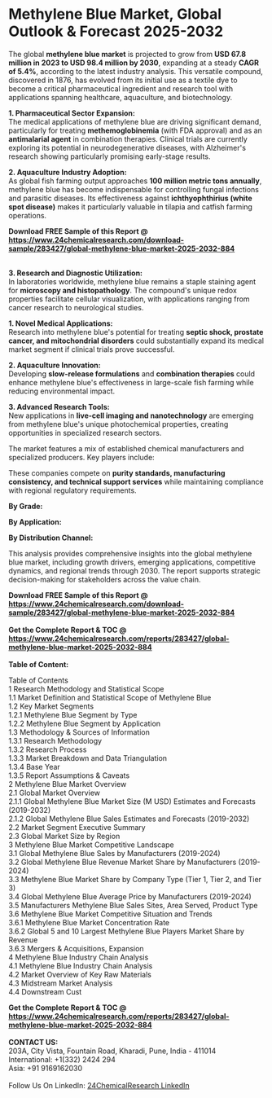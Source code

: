 <h1>Methylene Blue Market, Global Outlook &amp; Forecast 2025-2032</h1><p>The global <strong>methylene blue market</strong> is projected to grow from <strong>USD 67.8 million in 2023 to USD 98.4 million by 2030</strong>, expanding at a steady <strong>CAGR of 5.4%</strong>, according to the latest industry analysis. This versatile compound, discovered in 1876, has evolved from its initial use as a textile dye to become a critical pharmaceutical ingredient and research tool with applications spanning healthcare, aquaculture, and biotechnology.</p><p><strong>1. Pharmaceutical Sector Expansion:</strong><br>
The medical applications of methylene blue are driving significant demand, particularly for treating <strong>methemoglobinemia</strong> (with FDA approval) and as an <strong>antimalarial agent</strong> in combination therapies. Clinical trials are currently exploring its potential in neurodegenerative diseases, with Alzheimer's research showing particularly promising early-stage results.</p><p><strong>2. Aquaculture Industry Adoption:</strong><br>
As global fish farming output approaches <strong>100 million metric tons annually</strong>, methylene blue has become indispensable for controlling fungal infections and parasitic diseases. Its effectiveness against <strong>ichthyophthirius (white spot disease)</strong> makes it particularly valuable in tilapia and catfish farming operations.</p><div><b>Download FREE Sample of this Report @ 
            <a href="https://www.24chemicalresearch.com/download-sample/283427/global-methylene-blue-market-2025-2032-884">
            https://www.24chemicalresearch.com/download-sample/283427/global-methylene-blue-market-2025-2032-884</a></b></div><br><p><strong>3. Research and Diagnostic Utilization:</strong><br>
In laboratories worldwide, methylene blue remains a staple staining agent for <strong>microscopy and histopathology</strong>. The compound's unique redox properties facilitate cellular visualization, with applications ranging from cancer research to neurological studies.</p><p><strong>1. Novel Medical Applications:</strong><br>
Research into methylene blue's potential for treating <strong>septic shock, prostate cancer, and mitochondrial disorders</strong> could substantially expand its medical market segment if clinical trials prove successful.</p><p><strong>2. Aquaculture Innovation:</strong><br>
Developing <strong>slow-release formulations</strong> and <strong>combination therapies</strong> could enhance methylene blue's effectiveness in large-scale fish farming while reducing environmental impact.</p><p><strong>3. Advanced Research Tools:</strong><br>
New applications in <strong>live-cell imaging and nanotechnology</strong> are emerging from methylene blue's unique photochemical properties, creating opportunities in specialized research sectors.</p><p>The market features a mix of established chemical manufacturers and specialized producers. Key players include:</p><p>These companies compete on <strong>purity standards, manufacturing consistency, and technical support services</strong> while maintaining compliance with regional regulatory requirements.</p><p><strong>By Grade:</strong></p><p><strong>By Application:</strong></p><p><strong>By Distribution Channel:</strong></p><p>This analysis provides comprehensive insights into the global methylene blue market, including growth drivers, emerging applications, competitive dynamics, and regional trends through 2030. The report supports strategic decision-making for stakeholders across the value chain.</p><div><b>Download FREE Sample of this Report @ 
            <a href="https://www.24chemicalresearch.com/download-sample/283427/global-methylene-blue-market-2025-2032-884">
            https://www.24chemicalresearch.com/download-sample/283427/global-methylene-blue-market-2025-2032-884</a></b></div><br><div><b>Get the Complete Report & TOC @ 
            <a href="https://www.24chemicalresearch.com/reports/283427/global-methylene-blue-market-2025-2032-884">
            https://www.24chemicalresearch.com/reports/283427/global-methylene-blue-market-2025-2032-884</a></b></div><br>
            <b>Table of Content:</b><p>Table of Contents<br />
1 Research Methodology and Statistical Scope<br />
1.1 Market Definition and Statistical Scope of Methylene Blue<br />
1.2 Key Market Segments<br />
1.2.1 Methylene Blue Segment by Type<br />
1.2.2 Methylene Blue Segment by Application<br />
1.3 Methodology & Sources of Information<br />
1.3.1 Research Methodology<br />
1.3.2 Research Process<br />
1.3.3 Market Breakdown and Data Triangulation<br />
1.3.4 Base Year<br />
1.3.5 Report Assumptions & Caveats<br />
2 Methylene Blue Market Overview<br />
2.1 Global Market Overview<br />
2.1.1 Global Methylene Blue Market Size (M USD) Estimates and Forecasts (2019-2032)<br />
2.1.2 Global Methylene Blue Sales Estimates and Forecasts (2019-2032)<br />
2.2 Market Segment Executive Summary<br />
2.3 Global Market Size by Region<br />
3 Methylene Blue Market Competitive Landscape<br />
3.1 Global Methylene Blue Sales by Manufacturers (2019-2024)<br />
3.2 Global Methylene Blue Revenue Market Share by Manufacturers (2019-2024)<br />
3.3 Methylene Blue Market Share by Company Type (Tier 1, Tier 2, and Tier 3)<br />
3.4 Global Methylene Blue Average Price by Manufacturers (2019-2024)<br />
3.5 Manufacturers Methylene Blue Sales Sites, Area Served, Product Type<br />
3.6 Methylene Blue Market Competitive Situation and Trends<br />
3.6.1 Methylene Blue Market Concentration Rate<br />
3.6.2 Global 5 and 10 Largest Methylene Blue Players Market Share by Revenue<br />
3.6.3 Mergers & Acquisitions, Expansion<br />
4 Methylene Blue Industry Chain Analysis<br />
4.1 Methylene Blue Industry Chain Analysis<br />
4.2 Market Overview of Key Raw Materials<br />
4.3 Midstream Market Analysis<br />
4.4 Downstream Cust</p><div><b>Get the Complete Report & TOC @ 
            <a href="https://www.24chemicalresearch.com/reports/283427/global-methylene-blue-market-2025-2032-884">
            https://www.24chemicalresearch.com/reports/283427/global-methylene-blue-market-2025-2032-884</a></b></div><br><b>CONTACT US:</b><br>
            203A, City Vista, Fountain Road, Kharadi, Pune, India - 411014<br>
            International: +1(332) 2424 294<br>
            Asia: +91 9169162030 <br><br>
            Follow Us On LinkedIn: <a href="https://www.linkedin.com/company/24chemicalresearch/">24ChemicalResearch LinkedIn</a>